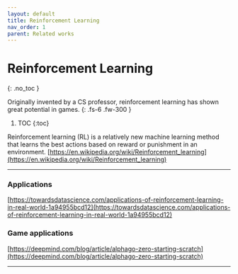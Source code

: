 ```yaml
---
layout: default
title: Reinforcement Learning
nav_order: 1
parent: Related works
---
```


# Reinforcement Learning
{: .no_toc }

Originally invented by a CS professor, reinforcement learning has shown great potential in games.
{: .fs-6 .fw-300 }

1. TOC
{:toc}


Reinforcement learning (RL) is a relatively new machine learning method that learns the best actions based on reward or punishment in an environment.
[https://en.wikipedia.org/wiki/Reinforcement_learning](https://en.wikipedia.org/wiki/Reinforcement_learning)<br />

---

### Applications 
[https://towardsdatascience.com/applications-of-reinforcement-learning-in-real-world-1a94955bcd12](https://towardsdatascience.com/applications-of-reinforcement-learning-in-real-world-1a94955bcd12)<br />
### Game applications
[https://deepmind.com/blog/article/alphago-zero-starting-scratch](https://deepmind.com/blog/article/alphago-zero-starting-scratch)

---
